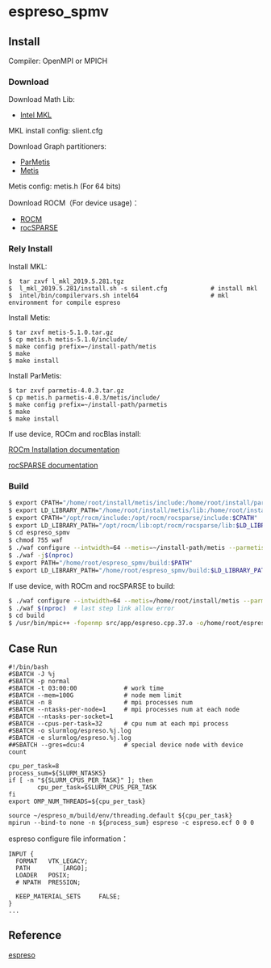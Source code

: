 # espreso_spmv

## Install

Compiler: OpenMPI or MPICH

### Download

Download Math Lib: 

- [Intel MKL](https://software.intel.com/en-us/intel-mkl) 

MKL install config: slient.cfg

Download Graph partitioners:

- [ParMetis](http://glaros.dtc.umn.edu/gkhome/metis/parmetis/overview)
- [Metis](http://glaros.dtc.umn.edu/gkhome/metis/metis/overview)

Metis config: metis.h (For 64 bits)

Download ROCM（For device usage)：

- [ROCM](https://github.com/RadeonOpenCompute/ROCm)
- [rocSPARSE](https://github.com/ROCmSoftwarePlatform/rocSPARSE)

### Rely Install

Install MKL:

```shell
$  tar zxvf l_mkl_2019.5.281.tgz 
$  l_mkl_2019.5.281/install.sh -s silent.cfg            # install mkl
$  intel/bin/compilervars.sh intel64                    # mkl environment for compile espreso
```

Install Metis:

```shell
$ tar zxvf metis-5.1.0.tar.gz
$ cp metis.h metis-5.1.0/include/
$ make config prefix=~/install-path/metis
$ make 
$ make install
```

Install ParMetis:

```shell
$ tar zxvf parmetis-4.0.3.tar.gz
$ cp metis.h parmetis-4.0.3/metis/include/
$ make config prefix=~/install-path/parmetis
$ make 
$ make install
```

If use device, ROCm and rocBlas install:

[ROCm Installation documentation](https://rocmdocs.amd.com/en/latest/Installation_Guide/Installation-Guide.html)

[rocSPARSE documentation](https://rocsparse.readthedocs.io/en/rocm-5.2.0/usermanual.html?highlight=iNSTALL#building-and-installing)


### Build

```bash
$ export CPATH="/home/root/install/metis/include:/home/root/install/parmetis/include:$CPATH"
$ export LD_LIBRARY_PATH="/home/root/install/metis/lib:/home/root/install/parmetis/lib:$LD_LIBRARY_PATH"
$ export CPATH="/opt/rocm/include:/opt/rocm/rocsparse/include:$CPATH"
$ export LD_LIBRARY_PATH="/opt/rocm/lib:opt/rocm/rocsparse/lib:$LD_LIBRARY_PATH"
$ cd espreso_spmv
$ chmod 755 waf
$ ./waf configure --intwidth=64 --metis=~/install-path/metis --parmetis=~/install-path/parmetis
$ ./waf -j$(nproc)
$ export PATH="/home/root/espreso_spmv/build:$PATH"
$ export LD_LIBRARY_PATH="/home/root/espreso_spmv/build:$LD_LIBRARY_PATH"
```

If use device, with ROCm and rocSPARSE to build:

```bash
$ ./waf configure --intwidth=64 --metis=/home/root/install/metis --parmetis=/home/root/install/parmetis --cxxflags='-DUSE_DEVICE -D__HIP_PLATFORM_HCC__' --linkflags="-L/opt/rocm/lib -L/opt/rocm/rocblas/lib -lrocsparse "   
$ ./waf $(nproc)  # last step link allow error
$ cd build
$ /usr/bin/mpic++ -fopenmp src/app/espreso.cpp.37.o -o/home/root/espreso_m/build/espreso -Wl,-Bstatic,--start-group -Wl,--end-group -Wl,-Bdynamic -Wl,--no-as-needed -L. -L/opt/rocm/lib -L/opt/rocm/rocblas/lib -L/home/root/install/metis/lib -L/home/root/install/parmetis/lib -lnbesinfo -lnbconfig -lnbbasis -lnbwmpi -lnbmesh -lnbinput -lnboutput -lnbwpthread -lnbwcatalyst -lnbwhdf5 -lnbwgmsh -lnbwnglib -lnbwmetis -lnbwparmetis -lnbwscotch -lnbwptscotch -lnbwkahip -lnbphysics -lnbdevel -lnbmath -lnbautoopt -lnbwmkl -lnbwcuda -lnbwhypre -lnbwmklpdss -lnbwpardiso -lnbwsuperlu -lnbwwsmp -lnbwcsparse -lnbwbem -lnbwnvtx -lnbfeti -lparmetis -lmetis -lmkl_intel_ilp64 -lmkl_core -lmkl_gnu_thread -lmkl_blacs_intelmpi_ilp64 -lrocsparse
```

## Case Run

```slurm
#!/bin/bash
#SBATCH -J %j
#SBATCH -p normal
#SBATCH -t 03:00:00             # work time
#SBATCH --mem=100G              # node mem limit
#SBATCH -n 8                    # mpi processes num
#SBATCH --ntasks-per-node=1     # mpi processes num at each node
#SBATCH --ntasks-per-socket=1   
#SBATCH --cpus-per-task=32      # cpu num at each mpi process
#SBATCH -o slurmlog/espreso.%j.log
#SBATCH -e slurmlog/espreso.%j.log
##SBATCH --gres=dcu:4           # special device node with device count

cpu_per_task=8
process_sum=${SLURM_NTASKS}
if [ -n "${SLURM_CPUS_PER_TASK}" ]; then
        cpu_per_task=$SLURM_CPUS_PER_TASK
fi
export OMP_NUM_THREADS=${cpu_per_task}

source ~/espreso_m/build/env/threading.default ${cpu_per_task}                                              
mpirun --bind-to none -n ${process_sum} espreso -c espreso.ecf 0 0 0
```

espreso configure file information：

```ecf
INPUT {
  FORMAT   VTK_LEGACY;
  PATH         [ARG0];
  LOADER   POSIX;
  # NPATH  PRESSION;

  KEEP_MATERIAL_SETS     FALSE;
}
...
```

## Reference

[espreso](https://github.com/It4innovations/espreso)
